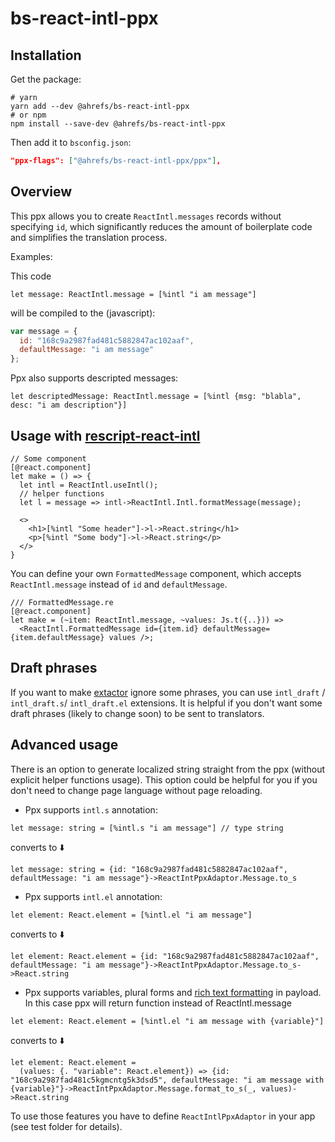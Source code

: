 # bs-react-intl-ppx

## Installation
Get the package:

```shell
# yarn
yarn add --dev @ahrefs/bs-react-intl-ppx
# or npm
npm install --save-dev @ahrefs/bs-react-intl-ppx
```

Then add it to `bsconfig.json`:

```json
"ppx-flags": ["@ahrefs/bs-react-intl-ppx/ppx"],
```

## Overview

This ppx allows you to create `ReactIntl.messages` records without specifying `id`, which significantly reduces the amount of boilerplate code and simplifies the translation process.

Examples:

This code
```reason
let message: ReactIntl.message = [%intl "i am message"]
```

will be compiled to the (javascript):
```javascript
var message = {
  id: "168c9a2987fad481c5882847ac102aaf",
  defaultMessage: "i am message"
};
```

Ppx also supports descripted messages:

```reason
let descriptedMessage: ReactIntl.message = [%intl {msg: "blabla", desc: "i am description"}]
```

## Usage with [rescript-react-intl](https://github.com/cca-io/rescript-react-intl)

```reason
// Some component
[@react.component]
let make = () => {
  let intl = ReactIntl.useIntl();
  // helper functions
  let l = message => intl->ReactIntl.Intl.formatMessage(message);

  <>
    <h1>[%intl "Some header"]->l->React.string</h1>
    <p>[%intl "Some body"]->l->React.string</p>
  </>
}
```


You can define your own `FormattedMessage` component, which accepts `ReactIntl.message` instead of `id` and `defaultMessage`.

```reason
/// FormattedMessage.re
[@react.component]
let make = (~item: ReactIntl.message, ~values: Js.t({..})) =>
  <ReactIntl.FormattedMessage id={item.id} defaultMessage={item.defaultMessage} values />;
```

## Draft phrases

If you want to make [extactor](https://github.com/cca-io/rescript-react-intl-extractor) ignore some phrases, you can use `intl_draft` / `intl_draft.s`/ `intl_draft.el` extensions.
It is helpful if you don't want some draft phrases (likely to change soon) to be sent to translators.

## Advanced usage

There is an option to generate localized string straight from the ppx (without explicit helper functions usage).
This option could be helpful for you if you don't need to change page language without page reloading.

- Ppx supports `intl.s` annotation:
```reason
let message: string = [%intl.s "i am message"] // type string
```
converts to ⬇️
```reason
let message: string = {id: "168c9a2987fad481c5882847ac102aaf", defaultMessage: "i am message"}->ReactIntPpxAdaptor.Message.to_s
```
- Ppx supports `intl.el` annotation:
```reason
let element: React.element = [%intl.el "i am message"]
```
converts to ⬇️
```reason
let element: React.element = {id: "168c9a2987fad481c5882847ac102aaf", defaultMessage: "i am message"}->ReactIntPpxAdaptor.Message.to_s->React.string
```

- Ppx supports variables, plural forms and [rich text formatting](https://formatjs.io/docs/react-intl/components/#rich-text-formatting) in payload. In this case ppx will return function instead of ReactIntl.message
```reason
let element: React.element = [%intl.el "i am message with {variable}"]
```
converts to ⬇️
```reason
let element: React.element =
  (values: {. "variable": React.element}) => {id: "168c9a2987fad481c5kgmcntg5k3dsd5", defaultMessage: "i am message with {variable}"}->ReactIntPpxAdaptor.Message.format_to_s(_, values)->React.string
```

To use those features you have to define `ReactIntlPpxAdaptor` in your app (see test folder for details).
